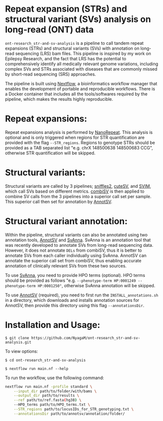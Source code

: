 # Repeat expansion (STRs) and structural variant (SVs) analysis on long-read (ONT) data
`ont-research_str-and-sv-analysis` is a pipeline to call tandem repeat expansions (STRs) and structural variants (SVs) with annotation on long-read sequencing (LRS) bam files. This pipeline is inspired by my work on 
Epilepsy Research, and the fact that LRS has the potential to comprehensively identify all medically relevant genome variations, including complex SVs and STRs associated with diseases 
that are commonly missed by short-read sequencing (SRS) approaches.

The pipeline is built using [Nextflow](https://www.nextflow.io/), a bioinformatics workflow manager that enables the development of portable and reproducible workflows. 
There is a Docker container that includes all the tools/softwares required by the pipeline, which makes the results highly reproducible. 

# Repeat expansions:
Repeat expansions analysis is performed by [NanoRepeat](https://github.com/WGLab/NanoRepeat). This analysis is optional and is only triggered when regions for STR quantification are provided with the flag `--STR_regions`.
Regions to genotype STRs should be provided as a TAB separated list "e.g. chrX 148500638 148500683 CCG", otherwise STR quantification will be skipped. 

# Structural variants:
Structural variants are called by 3 pipelines; [sniffles2](https://github.com/fritzsedlazeck/Sniffles/releases), [cuteSV](https://github.com/tjiangHIT/cuteSV), and [SVIM](https://github.com/eldariont/svim), 
which call SVs based on different metrics. [combiSV](https://github.com/ndierckx/combiSV) is then applied to combine SV calls from the 3 pipelines into a superior call set per sample. This superior 
call then set for annotation by [AnnotSV](https://github.com/lgmgeo/AnnotSV). 

# Structural variant annotation:
Within the pipeline, structural variants can also be annotated using two annotation tools, [AnnotSV](https://github.com/lgmgeo/AnnotSV) and [SvAnna](https://github.com/TheJacksonLaboratory/SvAnna/tree/master).
SvAnna is an annotation tool that was recently developed to annotate SVs from long-read sequencing data. However, it does not annotate `DELs` from combiSV, thus it is better to annotate SVs from each caller individually using SvAnna. AnnotSV can annotate the superior call set from combiSV, thus enabling accurate annotation of clinically relevant SVs from these two sources. 

To use [SvAnna](https://github.com/TheJacksonLaboratory/SvAnna/tree/master), you need to provide HPO terms (optional). HPO terms should be provided as follows "e.g. `--phenotype-term HP:0001249 --phenotype-term HP:0001250"`, otherwise SvAnna annotation will be skipped. 

To use [AnnotSV](https://github.com/lgmgeo/AnnotSV) (required), you need to first run the `INSTALL_annotations.sh` in a directory, which downloads and installs annotation sources for AnnotSV, then provide this directory 
using this flag `--annotationsDir`. 

# Installation and Usage:
`$ git clone https://github.com/NyagaM/ont-research_str-and-sv-analysis.git` 

To view options:

`$ cd ont-research_str-and-sv-analysis`

`$ nextflow run main.nf --help`

To run the workflow, use the following command:

```bash
nextflow run main.nf -profile standard \
    --input_dir path/to/folder/with/bams \
    --output_dir path/to/results \
    --ref path/to/ref.fasta(hg38) \
    --HPO_terms path/to/HPO_terms.txt \
    --STR_regions path/to/locusIDs_for_STR_genotyping.txt \
    --annotationsDir path/to/annotsv/annotation/folder/
